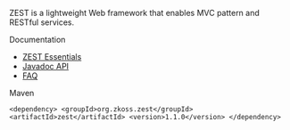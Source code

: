 ZEST is a lightweight Web framework that enables MVC pattern and RESTful services. 

Documentation

 * [ZEST Essentials](http://books.zkoss.org/wiki/ZEST_Essentials)
 * [Javadoc API](http://www.zkoss.org/javadoc/latest/zest/)
 * [FAQ](http://code.google.com/p/zest/wiki/FAQ)

Maven

`<dependency>
   <groupId>org.zkoss.zest</groupId>
   <artifactId>zest</artifactId>
   <version>1.1.0</version>
</dependency>`

